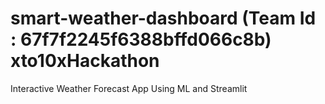 # smart-weather-dashboard (Team Id : 67f7f2245f6388bffd066c8b) xto10xHackathon
 Interactive Weather Forecast App Using ML and Streamlit
